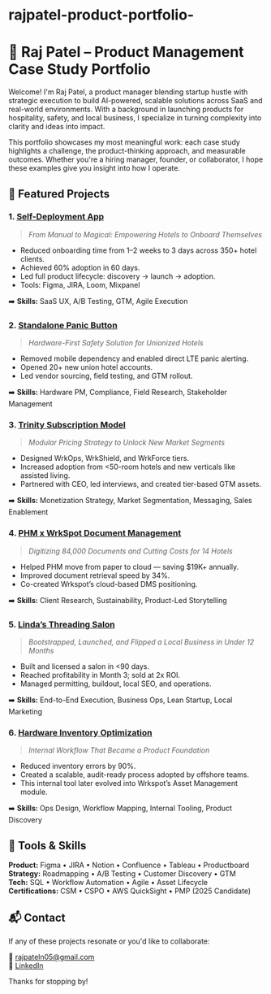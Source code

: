# rajpatel-product-portfolio-

# 🧠 Raj Patel – Product Management Case Study Portfolio

Welcome! I'm Raj Patel, a product manager blending startup hustle with strategic execution to build AI-powered, scalable solutions across SaaS and real-world environments. With a background in launching products for hospitality, safety, and local business, I specialize in turning complexity into clarity and ideas into impact.

This portfolio showcases my most meaningful work: each case study highlights a challenge, the product-thinking approach, and measurable outcomes. Whether you're a hiring manager, founder, or collaborator, I hope these examples give you insight into how I operate.

## 🚀 Featured Projects

### 1. [Self-Deployment App](https://github.com/RajnPatel05/rajpatel-product-portfolio-/blob/main/From%20Manual%20to%20Magical%3A%20WrkSpot%E2%80%99s%20Self-Deployment%20Revolution)
> *From Manual to Magical: Empowering Hotels to Onboard Themselves*

- Reduced onboarding time from 1–2 weeks to 3 days across 350+ hotel clients.
- Achieved 60% adoption in 60 days.
- Led full product lifecycle: discovery → launch → adoption.
- Tools: Figma, JIRA, Loom, Mixpanel

➡️ **Skills:** SaaS UX, A/B Testing, GTM, Agile Execution

### 2. [Standalone Panic Button](https://github.com/RajnPatel05/rajpatel-product-portfolio-/blob/main/Building%20a%20Hardware-First%20Panic%20Button%20for%20Real-World%20Safety)
> *Hardware-First Safety Solution for Unionized Hotels*

- Removed mobile dependency and enabled direct LTE panic alerting.
- Opened 20+ new union hotel accounts.
- Led vendor sourcing, field testing, and GTM rollout.

➡️ **Skills:** Hardware PM, Compliance, Field Research, Stakeholder Management

### 3. [Trinity Subscription Model](https://github.com/RajnPatel05/rajpatel-product-portfolio-/blob/main/Scaling%20Smart%3A%20How%20Modular%20Pricing%20Opened%20New%20Markets%20for%20Wrkspot)
> *Modular Pricing Strategy to Unlock New Market Segments*

- Designed WrkOps, WrkShield, and WrkForce tiers.
- Increased adoption from <50-room hotels and new verticals like assisted living.
- Partnered with CEO, led interviews, and created tier-based GTM assets.

➡️ **Skills:** Monetization Strategy, Market Segmentation, Messaging, Sales Enablement

### 4. [PHM x WrkSpot Document Management](https://github.com/RajnPatel05/rajpatel-product-portfolio-/blob/main/Digitizing%20Hospitality%3A%20The%20PHM%20x%20WrkSpot%20Success%20Story)
> *Digitizing 84,000 Documents and Cutting Costs for 14 Hotels*

- Helped PHM move from paper to cloud — saving $19K+ annually.
- Improved document retrieval speed by 34%.
- Co-created Wrkspot’s cloud-based DMS positioning.

➡️ **Skills:** Client Research, Sustainability, Product-Led Storytelling

### 5. [Linda’s Threading Salon](https://github.com/RajnPatel05/rajpatel-product-portfolio-/blob/main/Linda%E2%80%99s%20Threading%20Salon%20%E2%80%93%20From%20Raw%20Space%20to%20Profitable%20Exit)
> *Bootstrapped, Launched, and Flipped a Local Business in Under 12 Months*

- Built and licensed a salon in <90 days.
- Reached profitability in Month 3; sold at 2x ROI.
- Managed permitting, buildout, local SEO, and operations.

➡️ **Skills:** End-to-End Execution, Business Ops, Lean Startup, Local Marketing

### 6. [Hardware Inventory Optimization](https://github.com/RajnPatel05/rajpatel-product-portfolio-/blob/main/Hardware%20Inventory%20Optimization%20%E2%80%93%20Laying%20the%20Groundwork%20for%20Product)
> *Internal Workflow That Became a Product Foundation*

- Reduced inventory errors by 90%.
- Created a scalable, audit-ready process adopted by offshore teams.
- This internal tool later evolved into Wrkspot’s Asset Management module.

➡️ **Skills:** Ops Design, Workflow Mapping, Internal Tooling, Product Discovery

## 🧰 Tools & Skills

**Product:** Figma • JIRA • Notion • Confluence • Tableau • Productboard  
**Strategy:** Roadmapping • A/B Testing • Customer Discovery • GTM  
**Tech:** SQL • Workflow Automation • Agile • Asset Lifecycle  
**Certifications:** CSM • CSPO • AWS QuickSight • PMP (2025 Candidate)  

## 📬 Contact

If any of these projects resonate or you'd like to collaborate:

📧 rajpateln05@gmail.com  
🔗 [LinkedIn](https://linkedin.com/in/rpatel77)

Thanks for stopping by!
